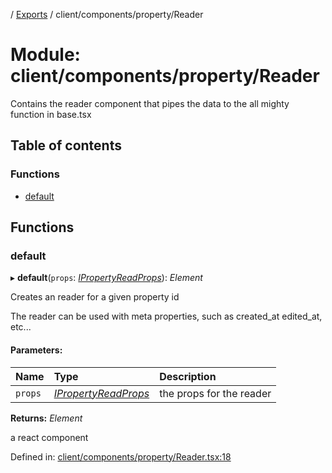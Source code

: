 [](../README.md) / [Exports](../modules.md) / client/components/property/Reader

# Module: client/components/property/Reader

Contains the reader component that pipes the data to the all mighty function
in base.tsx

## Table of contents

### Functions

- [default](client_components_property_reader.md#default)

## Functions

### default

▸ **default**(`props`: [*IPropertyReadProps*](../interfaces/client_components_property_base.ipropertyreadprops.md)): *Element*

Creates an reader for a given property id

The reader can be used with meta properties, such as created_at edited_at, etc...

#### Parameters:

Name | Type | Description |
:------ | :------ | :------ |
`props` | [*IPropertyReadProps*](../interfaces/client_components_property_base.ipropertyreadprops.md) | the props for the reader   |

**Returns:** *Element*

a react component

Defined in: [client/components/property/Reader.tsx:18](https://github.com/onzag/itemize/blob/11a98dec/client/components/property/Reader.tsx#L18)

